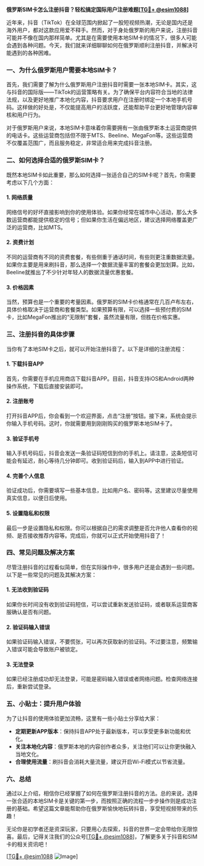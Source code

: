 **俄罗斯SIM卡怎么注册抖音？轻松搞定国际用户注册难题[[TG💪+ @esim1088](https://t.me/s/esim1088)]**

近年来，抖音（TikTok）在全球范围内掀起了一股短视频热潮，无论是国内还是海外用户，都对这款应用爱不释手。然而，对于身处俄罗斯的用户来说，注册抖音可能并不像在国内那样简单。尤其是在需要使用本地SIM卡的情况下，很多人可能会遇到各种问题。今天，我们就来详细聊聊如何在俄罗斯顺利注册抖音，并解决可能遇到的各种困难。

### 一、为什么俄罗斯用户需要本地SIM卡？

首先，我们需要了解为什么俄罗斯用户注册抖音时需要一张本地SIM卡。其实，这与抖音的国际版——TikTok的运营策略有关。为了确保平台内容符合当地的法律法规，以及更好地推广本地化内容，抖音要求用户在注册时绑定一个本地手机号码。这样做的好处是，不仅能提高用户的活跃度，还能帮助平台更好地管理内容审核和用户行为。

对于俄罗斯用户来说，本地SIM卡意味着你需要拥有一张由俄罗斯本土运营商提供的电话卡。这些运营商包括但不限于MTS、Beeline、MegaFon等。这些运营商不仅覆盖范围广，而且服务稳定，非常适合用来完成抖音注册。

### 二、如何选择合适的俄罗斯SIM卡？

既然本地SIM卡如此重要，那么如何选择一张适合自己的SIM卡呢？首先，你需要考虑以下几个方面：

#### 1. **网络质量**
   网络信号的好坏直接影响到你的使用体验。如果你经常在城市中心活动，那么大多数运营商都能提供稳定的信号；但如果你生活在偏远地区，建议选择网络覆盖更广泛的运营商，比如MTS。

#### 2. **资费计划**
   不同的运营商有不同的资费套餐，有些侧重于通话时间，有些则更注重数据流量。如果你主要是用来刷抖音，那么选择一个数据流量丰富的套餐会更加划算。比如，Beeline就推出了不少针对年轻人的数据流量优惠套餐。

#### 3. **价格因素**
   当然，预算也是一个重要的考量因素。俄罗斯的SIM卡价格通常在几百卢布左右，具体价格取决于运营商和套餐类型。如果预算有限，可以选择一些预付费的SIM卡，比如MegaFon推出的“无限制”套餐，虽然流量有限，但胜在价格实惠。

### 三、注册抖音的具体步骤

当你有了本地SIM卡之后，就可以开始注册抖音了。以下是详细的注册流程：

#### 1. **下载抖音APP**
   首先，你需要在手机应用商店下载抖音APP。目前，抖音支持iOS和Android两种操作系统，下载后直接安装即可。

#### 2. **注册账号**
   打开抖音APP后，你会看到一个欢迎界面，点击“注册”按钮。接下来，系统会提示你输入手机号码。这时，你就需要用到刚刚购买的俄罗斯本地SIM卡了。

#### 3. **验证手机号**
   输入手机号码后，抖音会发送一条验证码短信到你的手机上。请注意，这条短信可能会有延迟，耐心等待几分钟即可。收到验证码后，输入到APP中进行验证。

#### 4. **完善个人信息**
   验证成功后，你需要填写一些基本信息，比如用户名、密码等。这里建议尽量使用真实信息，以便日后使用。

#### 5. **设置隐私和权限**
   最后一步是设置隐私和权限。你可以根据自己的需求调整是否允许他人查看你的视频、是否接收推荐内容等。完成后，你就可以正式开始使用抖音了！

### 四、常见问题及解决方案

尽管注册抖音的过程看似简单，但在实际操作中，很多用户还是会遇到一些问题。以下是一些常见的问题及其解决方案：

#### 1. **无法收到验证码**
   如果你长时间没有收到验证码短信，可以尝试重新发送验证码，或者联系运营商客服确认是否有问题。

#### 2. **验证码输入错误**
   如果验证码输入错误，不要慌张，可以再次获取新的验证码。不过要注意，频繁输入错误可能会导致账户被锁定。

#### 3. **无法登录**
   如果已经注册成功却无法登录，可能是密码输入错误或者网络问题。检查网络连接后，重新尝试登录。

### 五、小贴士：提升用户体验

为了让抖音的使用体验更加流畅，这里有一些小贴士分享给大家：

- **定期更新APP版本**：保持抖音APP处于最新版本，可以享受更多新功能和优化。
- **关注本地化内容**：俄罗斯本地的内容创作者众多，关注他们可以让你更快融入当地文化。
- **合理使用流量**：刷抖音会消耗大量流量，建议开启Wi-Fi模式以节省流量。

### 六、总结

通过以上介绍，相信你已经掌握了如何在俄罗斯注册抖音的方法。总的来说，选择一张合适的本地SIM卡是关键的第一步，而按照正确的流程一步步操作则是成功注册的基础。希望这篇文章能帮助你在俄罗斯愉快地玩转抖音，享受短视频带来的乐趣！

无论你是初学者还是资深玩家，只要用心去探索，抖音的世界一定会带给你无限惊喜。最后，记得关注我们的公众号[[TG💪+ @esim1088](https://t.me/s/esim1088)]，了解更多关于抖音和SIM卡的相关资讯吧！

[[TG💪+ @esim1088](https://t.me/s/esim1088) ![Image](https://i.postimg.cc/4NQfJmqS/Snipaste-2025-05-13-00-14-12.png)]